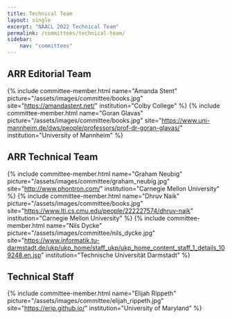 ```yaml
---
title: Technical Team
layout: single
excerpt: "NAACL 2022 Technical Team"
permalink: /committees/technical-team/
sidebar:
    nav: "committees"
---
```


## ARR Editorial Team

{% include committee-member.html
   name="Amanda Stent"
   picture="/assets/images/committee/books.jpg"
   site="https://amandastent.net/"
   institution="Colby College"
%}
{% include committee-member.html
   name="Goran Glavas"
   picture="/assets/images/committee/books.jpg"
   site="https://www.uni-mannheim.de/dws/people/professors/prof-dr-goran-glavas/"
   institution="University of Mannheim"
%}

## ARR Technical Team

{% include committee-member.html
   name="Graham Neubig"
   picture="/assets/images/committee/graham_neubig.jpg"
   site="http://www.phontron.com/"
   institution="Carnegie Mellon University"
%}
{% include committee-member.html
   name="Dhruv Naik"
   picture="/assets/images/committee/books.jpg"
   site="https://www.lti.cs.cmu.edu/people/222227574/dhruv-naik"
   institution="Carnegie Mellon University"
%}
{% include committee-member.html
   name="Nils Dycke"
   picture="/assets/images/committee/nils_dycke.jpg"
   site="https://www.informatik.tu-darmstadt.de/ukp/ukp_home/staff_ukp/ukp_home_content_staff_1_details_109248.en.jsp"
   institution="Technische Universität Darmstadt"
%}

## Technical Staff

{% include committee-member.html
   name="Elijah Rippeth"
   picture="/assets/images/committee/elijah_rippeth.jpg"
   site="https://erip.github.io/"
   institution="University of Maryland"
%}
